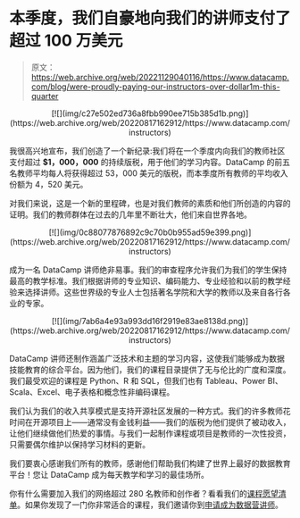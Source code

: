 # 本季度，我们自豪地向我们的讲师支付了超过 100 万美元

> 原文：<https://web.archive.org/web/20221129040116/https://www.datacamp.com/blog/were-proudly-paying-our-instructors-over-dollar1m-this-quarter>

<center>[![](img/c27e502ed736a8fbb990ee715b385d1b.png)](https://web.archive.org/web/20220817162912/https://www.datacamp.com/instructors)</center>

我很高兴地宣布，我们创造了一个新纪录:我们将在一个季度内向我们的教师社区支付超过 **\$1，000，000** 的持续版税，用于他们的学习内容。DataCamp 的前五名教师平均每人将获得超过 53，000 美元的版税，而本季度所有教师的平均收入份额为 4，520 美元。

对我们来说，这是一个新的里程碑，也是对我们教师的素质和他们所创造的内容的证明。我们的教师群体在过去的几年里不断壮大，他们来自世界各地。

<center>[![](img/0c88077876892c9c70b0b955ad59e399.png)](https://web.archive.org/web/20220817162912/https://www.datacamp.com/instructors)</center>

成为一名 DataCamp 讲师绝非易事。我们的审查程序允许我们为我们的学生保持最高的教学标准。我们根据讲师的专业知识、编码能力、专业经验和以前的教学经验来选择讲师。这些世界级的专业人士包括著名学院和大学的教师以及来自各行各业的专家。

<center>[![](img/7ab6a4e93a993dd16f2919e83ae8138d.png)](https://web.archive.org/web/20220817162912/https://www.datacamp.com/instructors)</center>

DataCamp 讲师还制作涵盖广泛技术和主题的学习内容，这使我们能够成为数据技能教育的综合平台。因为他们，我们的课程目录提供了无与伦比的广度和深度。我们最受欢迎的课程是 Python、R 和 SQL，但我们也有 Tableau、Power BI、Scala、Excel、电子表格和概念性非编码课程。

我们认为我们的收入共享模式是支持开源社区发展的一种方式。我们的许多教师花时间在开源项目上——通常没有金钱利益——我们的版税为他们提供了被动收入，让他们继续做他们热爱的事情。与我们一起制作课程或项目是教师的一次性投资，只需要偶尔维护以保持学习材料的更新。

我们要衷心感谢我们所有的教师，感谢他们帮助我们构建了世界上最好的数据教育平台！您让 DataCamp 成为每天教学和学习的最佳场所。

你有什么需要加入我们的网络超过 280 名教师和创作者？看看我们的[课程愿望清单](https://web.archive.org/web/20220817162912/https://docs.google.com/spreadsheets/d/1iqtAIifjaSurddhSkg_hlf-VydL7L-I8ccUETgEu5Tw/edit?ts=5be06762)。如果你发现了一门你非常适合的课程，我们邀请你到[申请成为数据营讲师](https://web.archive.org/web/20220817162912/https://www.datacamp.com/create)。